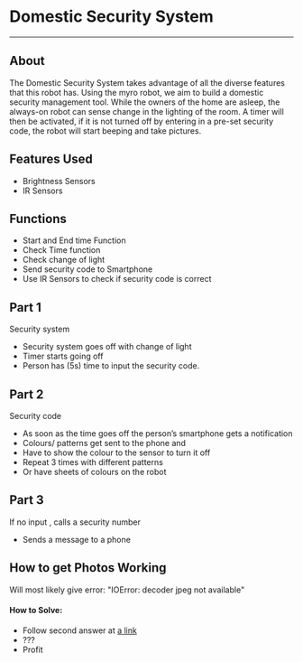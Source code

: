 
# Domestic Security System
----------------------------------------------

## About ##
The Domestic Security System takes advantage of all the diverse features that this robot has. Using the myro robot, we aim to build a domestic security management tool. While the owners of the home are asleep, the always-on robot can sense change in the lighting of the room. A timer will then be activated, if it is not turned off by entering in a pre-set security code, the robot will start beeping and take pictures.

## Features Used ##
 - Brightness Sensors
 - IR Sensors

## Functions ##
 - Start and End time Function
 - Check Time function
 - Check change of light 
 - Send security code to Smartphone
 - Use IR Sensors to check if security code is correct


## Part 1 ##
Security system
 - Security system goes off with change of light
 - Timer starts going off
 - Person has (5s) time to input the security code.

## Part 2 ##
Security code
 - As soon as the time goes off the person’s smartphone gets a notification
 - Colours/ patterns get sent to the phone and 
 - Have to show the colour to the sensor to turn it off
 - Repeat 3 times with different patterns
 - Or have sheets of colours on the robot 

## Part 3 ##
If no input , calls a security number 
 - Sends a message to a phone 

## How to get Photos Working ##
Will most likely give error: "IOError: decoder jpeg not available"

#### How to Solve: ####
 - Follow second answer at [a link](http://stackoverflow.com/questions/8404956/installing-pil-with-jpeg-support-on-mac-os-x)
 - ???
 - Profit
